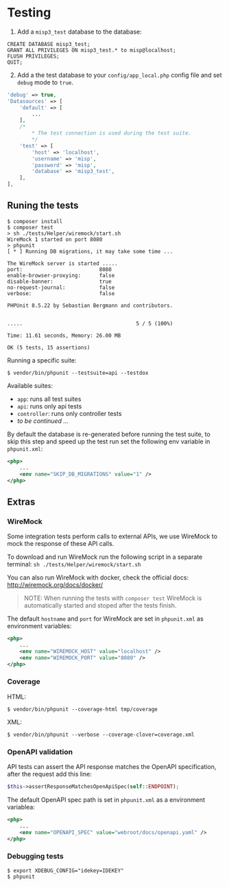 # Testing
1. Add a `misp3_test` database to the database:
```mysql
CREATE DATABASE misp3_test;
GRANT ALL PRIVILEGES ON misp3_test.* to misp@localhost;
FLUSH PRIVILEGES;
QUIT;
```

2. Add a the test database to your `config/app_local.php` config file and set `debug` mode to `true`.
```php
'debug' => true,
'Datasources' => [
    'default' => [
        ...
    ],
    /*
        * The test connection is used during the test suite.
        */
    'test' => [
        'host' => 'localhost',
        'username' => 'misp',
        'password' => 'misp',
        'database' => 'misp3_test',
    ],
],
```

## Runing the tests
```
$ composer install
$ composer test
> sh ./tests/Helper/wiremock/start.sh
WireMock 1 started on port 8080
> phpunit
[ * ] Running DB migrations, it may take some time ...

The WireMock server is started .....
port:                         8080
enable-browser-proxying:      false
disable-banner:               true
no-request-journal:           false
verbose:                      false

PHPUnit 8.5.22 by Sebastian Bergmann and contributors.


.....                                     5 / 5 (100%)

Time: 11.61 seconds, Memory: 26.00 MB

OK (5 tests, 15 assertions)
```

Running a specific suite:
```
$ vendor/bin/phpunit --testsuite=api --testdox
```
Available suites:
* `app`: runs all test suites
* `api`: runs only api tests
* `controller`: runs only controller tests
* _to be continued ..._

By default the database is re-generated before running the test suite, to skip this step and speed up the test run set the following env variable in `phpunit.xml`:
```xml
<php>
    ...
    <env name="SKIP_DB_MIGRATIONS" value="1" />
</php>
```
## Extras
### WireMock
Some integration tests perform calls to external APIs, we use WireMock to mock the response of these API calls.

To download and run WireMock run the following script in a separate terminal:
    ```
    sh ./tests/Helper/wiremock/start.sh
    ```

You can also run WireMock with docker, check the official docs: http://wiremock.org/docs/docker/

> NOTE: When running the tests with `composer test` WireMock is automatically started and stoped after the tests finish.

The default `hostname` and `port` for WireMock are set in `phpunit.xml` as environment variables:
```xml
<php>
    ...
    <env name="WIREMOCK_HOST" value="localhost" />
    <env name="WIREMOCK_PORT" value="8080" />
</php>
```
### Coverage
HTML:
```
$ vendor/bin/phpunit --coverage-html tmp/coverage
```

XML:
```
$ vendor/bin/phpunit --verbose --coverage-clover=coverage.xml
```

### OpenAPI validation
API tests can assert the API response matches the OpenAPI specification, after the request add this line:      

```php
$this->assertResponseMatchesOpenApiSpec(self::ENDPOINT);
``` 

The default OpenAPI spec path is set in `phpunit.xml` as a environment variablea:
```xml
<php>
    ...
    <env name="OPENAPI_SPEC" value="webroot/docs/openapi.yaml" />
</php>
```

### Debugging tests
```
$ export XDEBUG_CONFIG="idekey=IDEKEY"
$ phpunit
```

